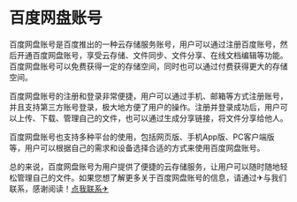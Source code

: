 # 百度网盘账号

百度网盘账号是百度推出的一种云存储服务账号，用户可以通过注册百度账号，然后开通百度网盘账号，享受云存储、文件同步、文件分享、在线文档编辑等功能。百度网盘账号可以免费获得一定的存储空间，同时也可以通过付费获得更大的存储空间。

百度网盘账号的注册和登录非常便捷，用户可以通过手机、邮箱等方式注册账号，并且支持第三方账号登录，极大地方便了用户的操作。注册并登录成功后，用户可以上传、下载、管理自己的文件，也可以通过生成分享链接，将文件分享给他人。

百度网盘账号也支持多种平台的使用，包括网页版、手机App版、PC客户端版等，用户可以根据自己的需求和设备选择合适的方式来使用百度网盘账号。

总的来说，百度网盘账号为用户提供了便捷的云存储服务，让用户可以随时随地轻松管理自己的文件。如果您想了解更多关于百度网盘账号的信息，请通过✈与我们联系，感谢阅读！[点我联系✈](https://dl.G208.com)